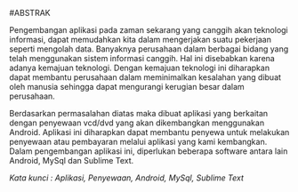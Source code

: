 #ABSTRAK

Pengembangan aplikasi pada zaman sekarang yang canggih akan teknologi informasi, 
dapat memudahkan kita dalam mengerjakan suatu pekerjaan seperti mengolah data. 
Banyaknya perusahaan dalam berbagai bidang yang telah menggunakan sistem informasi canggih. 
Hal ini disebabkan karena adanya kemajuan teknologi. Dengan kemajuan teknologi ini diharapkan 
dapat membantu perusahaan dalam meminimalkan kesalahan yang dibuat oleh manusia sehingga dapat 
mengurangi kerugian besar dalam perusahaan.

Berdasarkan permasalahan diatas maka dibuat aplikasi yang berkaitan dengan penyewaan vcd/dvd yang 
akan dikembangkan menggunakan Android. Aplikasi ini diharapkan dapat membantu penyewa untuk melakukan 
penyewaan atau pembayaran melalui aplikasi yang kami kembangkan. Dalam pengembangan aplikasi ini, 
diperlukan beberapa software antara lain Android, MySql dan Sublime Text.

_Kata kunci : Aplikasi, Penyewaan, Android, MySql, Sublime Text_
